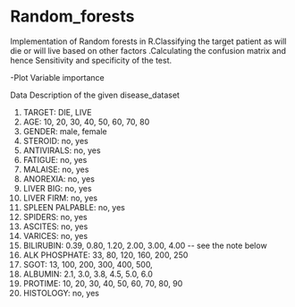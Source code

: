 # Random_forests
Implementation of Random forests in R.Classifying the target patient as will die or will live based on other factors .Calculating the confusion matrix and hence Sensitivity and specificity of the test.

-Plot Variable importance 

Data Description of the given disease_dataset

1. TARGET: DIE, LIVE 
2. AGE: 10, 20, 30, 40, 50, 60, 70, 80 
3. GENDER: male, female 
4. STEROID: no, yes 
5. ANTIVIRALS: no, yes 
6. FATIGUE: no, yes 
7. MALAISE: no, yes 
8. ANOREXIA: no, yes 
9. LIVER BIG: no, yes 
10. LIVER FIRM: no, yes 
11. SPLEEN PALPABLE: no, yes 
12. SPIDERS: no, yes 
13. ASCITES: no, yes 
14. VARICES: no, yes 
15. BILIRUBIN: 0.39, 0.80, 1.20, 2.00, 3.00, 4.00 
-- see the note below 
16. ALK PHOSPHATE: 33, 80, 120, 160, 200, 250 
17. SGOT: 13, 100, 200, 300, 400, 500, 
18. ALBUMIN: 2.1, 3.0, 3.8, 4.5, 5.0, 6.0 
19. PROTIME: 10, 20, 30, 40, 50, 60, 70, 80, 90 
20. HISTOLOGY: no, yes 
